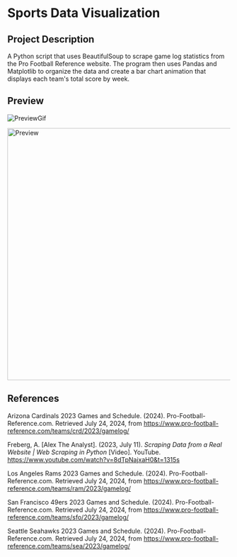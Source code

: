 # Sports Data Visualization

## Project Description
A Python script that uses BeautifulSoup to scrape game log statistics from the Pro Football Reference website. The program then uses Pandas and Matplotlib to organize the data and create a bar chart animation that displays each team's total score by week.

## Preview

![PreviewGif](https://github.com/user-attachments/assets/250e59eb-bd84-43ef-9477-f193bdeeec31)

<img width="569" alt="Preview" src="https://github.com/user-attachments/assets/56ccdf9e-8922-4273-8671-0910c7361e81">

## References
Arizona Cardinals 2023 Games and Schedule. (2024). Pro-Football-Reference.com. Retrieved July 24, 2024, from https://www.pro-football-reference.com/teams/crd/2023/gamelog/

Freberg, A. [Alex The Analyst]. (2023, July 11). _Scraping Data from a Real Website | Web Scraping in Python_ [Video]. YouTube. https://www.youtube.com/watch?v=8dTpNajxaH0&t=1315s

Los Angeles Rams 2023 Games and Schedule. (2024). Pro-Football-Reference.com. Retrieved July 24, 2024, from https://www.pro-football-reference.com/teams/ram/2023/gamelog/

San Francisco 49ers 2023 Games and Schedule. (2024). Pro-Football-Reference.com. Retrieved July 24, 2024, from https://www.pro-football-reference.com/teams/sfo/2023/gamelog/

Seattle Seahawks 2023 Games and Schedule. (2024). Pro-Football-Reference.com. Retrieved July 24, 2024, from https://www.pro-football-reference.com/teams/sea/2023/gamelog/

‌
‌
